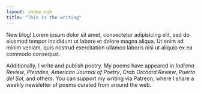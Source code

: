 ```yaml
---
layout: index.njk
title: "This is the writing"
---
```


New blog! Lorem ipsum dolor sit amet, consectetur adipisicing elit, sed do eiusmod tempor incididunt ut labore et dolore magna aliqua. Ut enim ad minim veniam, quis nostrud exercitation ullamco laboris nisi ut aliquip ex ea commodo consequat. 

Additionally, I write and publish poetry. My poems have appeared in _Indiana Review_, _Pleiades_, _American Journal of Poetry_, _Crab Orchard Review_, _Puerto del Sol_, and others. You can support my writing via Patreon, where I share a weekly newsletter of poems curated from around the web.